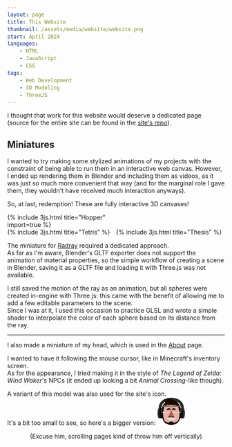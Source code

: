 ```yaml
---
layout: page
title: This Website
thumbnail: /assets/media/website/website.png
start: April 2024
languages:
    - HTML
    - JavaScript
    - CSS
tags:
    - Web Development
    - 3D Modeling
    - ThreeJS
---
```

I thought that work for this website would deserve a dedicated page (source for the entire site can be found in the [site's repo](https://github.com/MattColu/mattcolu.github.io)).

## Miniatures

I wanted to try making some stylized animations of my projects with the constraint of being able to run them in an interactive web canvas. However, I ended up rendering them in Blender and including them as videos, as it was just so much more convenient that way (and for the marginal role I gave them, they wouldn't have received much interaction anyways).

So, at last, redemption! These are fully interactive 3D canvases!

<div style="display: flex; flex-direction: row; flex-wrap: wrap; width: 100%; margin-bottom: 1em">
    <div style="width:50%;">
        {% include 3js.html title="Hopper" import=true %}
    </div>
    <div style="width:50%;">
        <div id="3js-canvas-radray" style="position: relative">
            <script type="module" src="/assets/js/radray.js"></script>
        </div>
    </div>
    <div style="width:50%;">
        {% include 3js.html title="Tetris" %}
    </div>
    <div style="width:50%;">
        {% include 3js.html title="Thesis" %}
    </div>
</div>

The miniature for [Radray](/projects/Radray) required a dedicated approach.  
As far as I'm aware, Blender's GLTF exporter does not support the animation of material properties, so the simple workflow of creating a scene in Blender, saving it as a GLTF file and loading it with Three.js was not available.

I still saved the motion of the ray as an animation, but all spheres were created in-engine with Three.js: this came with the benefit of allowing me to add a few editable parameters to the scene.  
Since I was at it, I used this occasion to practice GLSL and wrote a simple shader to interpolate the color of each sphere based on its distance from the ray.  
___

I also made a miniature of my head, which is used in the [About](/about) page.

I wanted to have it following the mouse cursor, like in Minecraft's inventory screen.  
As for the appearance, I tried making it in the style of *The Legend of Zelda: Wind Waker*'s NPCs (it ended up looking a bit *Animal Crossing*-like though).

A variant of this model was also used for the site's icon.  
It's a bit too small to see, so here's a bigger version: <img src="/assets/media/website/icon.png" style="width: 64px; height: 64px"/>

<div style="margin:auto; text-align: center">
    <figure>
        <script type="module" src="/assets/js/head.js"></script>
        <div id="3js-canvas-head" style="width: 50%; margin: auto"></div>
    </figure>
    <caption>
        (Excuse him, scrolling pages kind of throw him off vertically)
    </caption>
<div>
